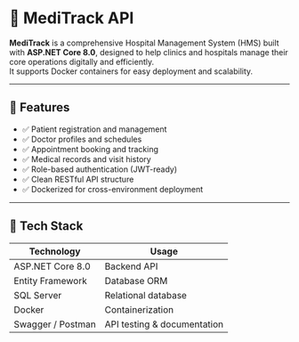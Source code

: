 # 🏥 MediTrack API

**MediTrack** is a comprehensive Hospital Management System (HMS) built with **ASP.NET Core 8.0**, designed to help clinics and hospitals manage their core operations digitally and efficiently.  
It supports Docker containers for easy deployment and scalability.

---

## 🚀 Features

- ✅ Patient registration and management  
- ✅ Doctor profiles and schedules  
- ✅ Appointment booking and tracking  
- ✅ Medical records and visit history  
- ✅ Role-based authentication (JWT-ready)  
- ✅ Clean RESTful API structure  
- ✅ Dockerized for cross-environment deployment  

---

## 🧱 Tech Stack

| Technology        | Usage                         |
|------------------|-------------------------------|
| ASP.NET Core 8.0 | Backend API                   |
| Entity Framework | Database ORM                  |
| SQL Server       | Relational database           |
| Docker           | Containerization              |
| Swagger / Postman| API testing & documentation   |

